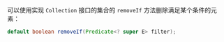 可以使用实现 `Collection` 接口的集合的 `removeIf` 方法删除满足某个条件的元素：

```java
default boolean removeIf(Predicate<? super E> filter);
```

